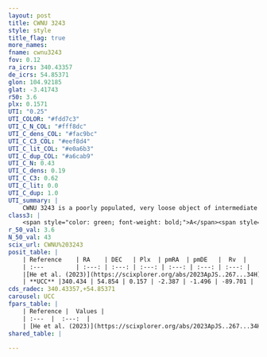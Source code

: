 ```yaml
---
layout: post
title: CWNU 3243
style: style
title_flag: true
more_names: 
fname: cwnu3243
fov: 0.12
ra_icrs: 340.43357
de_icrs: 54.85371
glon: 104.92185
glat: -3.41743
r50: 3.6
plx: 0.1571
UTI: "0.25"
UTI_COLOR: "#fdd7c3"
UTI_C_N_COL: "#fff8dc"
UTI_C_dens_COL: "#fac9bc"
UTI_C_C3_COL: "#eef8d4"
UTI_C_lit_COL: "#e0a6b3"
UTI_C_dup_COL: "#a6cab9"
UTI_C_N: 0.43
UTI_C_dens: 0.19
UTI_C_C3: 0.62
UTI_C_lit: 0.0
UTI_C_dup: 1.0
UTI_summary: |
    CWNU 3243 is a poorly populated, very loose object of intermediate C3 quality. It was recently reported in the literature.
class3: |
    <span style="color: green; font-weight: bold;">A</span><span style="color: red; font-weight: bold;">C</span>
r_50_val: 3.6
N_50_val: 43
scix_url: CWNU%203243
posit_table: |
    | Reference    | RA    | DEC   | Plx  | pmRA  | pmDE   |  Rv  |
    | :---         | :---: | :---: | :---: | :---: | :---: | :---: |
    |[He et al. (2023)](https://scixplorer.org/abs/2023ApJS..267...34H) | 340.434 | 54.855 | 0.162 | -2.373 | -1.52 | -62.02 |
    | **UCC** |340.434 | 54.854 | 0.157 | -2.387 | -1.496 | -89.701 | 
cds_radec: 340.43357,+54.85371
carousel: UCC
fpars_table: |
    | Reference |  Values |
    | :---  |  :---:  |
    | [He et al. (2023)](https://scixplorer.org/abs/2023ApJS..267...34H) | `A0=1.4, m-M=13.55, logA=9.2` |
shared_table: |
    
---
```

